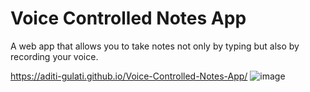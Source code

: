 # Voice Controlled Notes App
A web app that allows you to take notes not only by typing but also by recording your voice. 

https://aditi-gulati.github.io/Voice-Controlled-Notes-App/
![image](https://user-images.githubusercontent.com/83702433/185780833-fa0e28a3-252e-43bf-8f5b-825163daa4d4.png)
